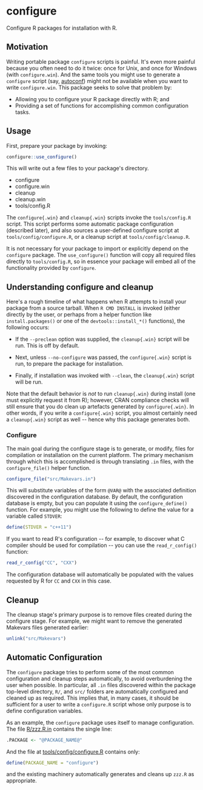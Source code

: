 # configure

Configure R packages for installation with R.

## Motivation

Writing portable package `configure` scripts is painful. It's even more painful
because you often need to do it twice: once for Unix, and once for Windows (with
`configure.win`). And the same tools you might use to generate a `configure`
script (say, [autoconf](https://www.gnu.org/software/autoconf/autoconf.html))
might not be available when you want to write `configure.win`. This package
seeks to solve that problem by:

- Allowing you to configure your R package directly with R; and
- Providing a set of functions for accomplishing common configuration tasks.

## Usage

First, prepare your package by invoking:

```r
configure::use_configure()
```

This will write out a few files to your package's directory.

- configure
- configure.win
- cleanup
- cleanup.win
- tools/config.R

The `configure{.win}` and `cleanup{.win}` scripts invoke the `tools/config.R`
script. This script performs some automatic package configuration (described
later), and also sources a user-defined configure script at
`tools/config/configure.R`, or a cleanup script at `tools/config/cleanup.R`.

It is not necessary for your package to import or explicitly depend on the
`configure` package. The `use_configure()` function will copy all required files
directly to `tools/config.R`, so in essence your package will embed all of
the functionality provided by `configure`.

## Understanding configure and cleanup

Here's a rough timeline of what happens when R attempts to install your package
from a source tarball. When `R CMD INSTALL` is invoked (either directly by the
user, or perhaps from a helper function like `install.packages()` or one of
the `devtools::install_*()` functions), the following occurs:

- If the `--preclean` option was supplied, the `cleanup{.win}` script will
  be run. This is off by default.

- Next, unless `--no-configure` was passed, the `configure{.win}` script is run,
  to prepare the package for installation.

- Finally, if installation was invoked with `--clean`, the `cleanup{.win}`
  script will be run.
  
Note that the default behavior is _not_ to run `cleanup{.win}` during install
(one must explicitly request it from R); however, CRAN compliance checks will
still ensure that you do clean up artefacts generated by `configure{.win}`. In
other words, if you write a `configure{.win}` script, you almost certainly need
a `cleanup{.win}` script as well -- hence why this package generates both.
 
### Configure

The main goal during the configure stage is to generate, or modify, files
for compilation or installation on the current platform. The primary mechanism
through which this is accomplished is through translating `.in` files, with
the `configure_file()` helper function.

```r
configure_file("src/Makevars.in")
```

This will substitute variables of the form `@VAR@` with the associated
definition discovered in the configuration database. By default, the
configuration database is empty, but you can populate it using the
`configure_define()` function. For example, you might use the following
to define the value for a variable called `STDVER`:

```r
define(STDVER = "c++11")
```

If you want to read R's configuration -- for example, to discover what C
compiler should be used for compilation -- you can use the `read_r_config()`
function:

```r
read_r_config("CC", "CXX")
```

The configuration database will automatically be populated with the values
requested by R for `CC` and `CXX` in this case.

## Cleanup

The cleanup stage's primary purpose is to remove files created during the
configure stage. For example, we might want to remove the generated
Makevars files generated earlier:

```r
unlink("src/Makevars")
```

## Automatic Configuration

The `configure` package tries to perform some of the most common configuration
and cleanup steps automatically, to avoid overburdening the user when possible.
In particular, all `.in` files discovered within the package top-level
directory, `R/`, and `src/` folders are automatically configured and cleaned up
as required. This implies that, in many cases, it should be sufficient for a
user to write a `configure.R` script whose only purpose is to define
configuration variables.

As an example, the `configure` package uses itself to manage configuration.
The file
[R/zzz.R.in](https://github.com/kevinushey/configure/blob/master/R/zzz.R.in)
contains the single line:

```r
.PACKAGE <- "@PACKAGE_NAME@"
```

And the file at
[tools/config/configure.R](https://github.com/kevinushey/configure/blob/master/tools/config/configure.R)
contains only:

```r
define(PACKAGE_NAME = "configure")
```

and the existing machinery automatically generates and cleans up `zzz.R`
as appropriate.

